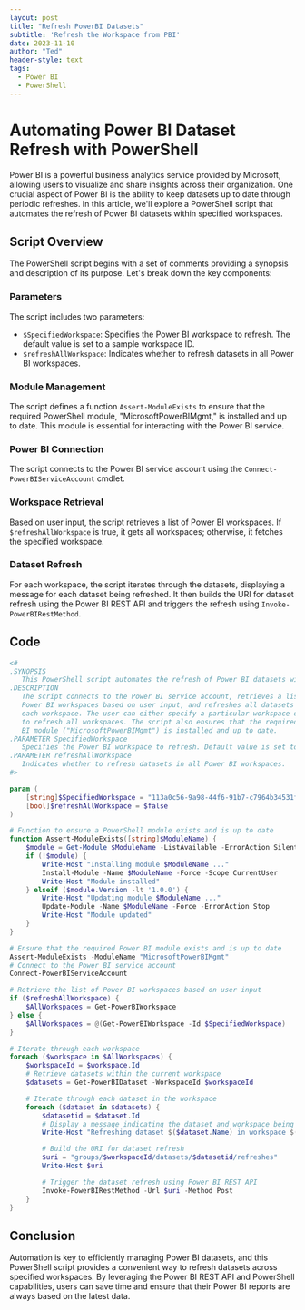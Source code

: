 ```yaml
---
layout: post
title: "Refresh PowerBI Datasets"
subtitle: 'Refresh the Workspace from PBI'
date: 2023-11-10
author: "Ted"
header-style: text
tags:
  - Power BI
  - PowerShell
---
```



# Automating Power BI Dataset Refresh with PowerShell

Power BI is a powerful business analytics service provided by Microsoft, allowing users to visualize and share insights across their organization. One crucial aspect of Power BI is the ability to keep datasets up to date through periodic refreshes. In this article, we'll explore a PowerShell script that automates the refresh of Power BI datasets within specified workspaces.

## Script Overview

The PowerShell script begins with a set of comments providing a synopsis and description of its purpose. Let's break down the key components:

### Parameters

The script includes two parameters:

- `$SpecifiedWorkspace`: Specifies the Power BI workspace to refresh. The default value is set to a sample workspace ID.
- `$refreshAllWorkspace`: Indicates whether to refresh datasets in all Power BI workspaces.

### Module Management

The script defines a function `Assert-ModuleExists` to ensure that the required PowerShell module, "MicrosoftPowerBIMgmt," is installed and up to date. This module is essential for interacting with the Power BI service.

### Power BI Connection

The script connects to the Power BI service account using the `Connect-PowerBIServiceAccount` cmdlet.

### Workspace Retrieval

Based on user input, the script retrieves a list of Power BI workspaces. If `$refreshAllWorkspace` is true, it gets all workspaces; otherwise, it fetches the specified workspace.

### Dataset Refresh

For each workspace, the script iterates through the datasets, displaying a message for each dataset being refreshed. It then builds the URI for dataset refresh using the Power BI REST API and triggers the refresh using `Invoke-PowerBIRestMethod`.

## Code

```powershell
<#
.SYNOPSIS
   This PowerShell script automates the refresh of Power BI datasets within specified workspaces.
.DESCRIPTION
   The script connects to the Power BI service account, retrieves a list of 
   Power BI workspaces based on user input, and refreshes all datasets within 
   each workspace. The user can either specify a particular workspace or choose 
   to refresh all workspaces. The script also ensures that the required Power 
   BI module ("MicrosoftPowerBIMgmt") is installed and up to date.
.PARAMETER SpecifiedWorkspace
   Specifies the Power BI workspace to refresh. Default value is set to a sample workspace ID.
.PARAMETER refreshAllWorkspace
   Indicates whether to refresh datasets in all Power BI workspaces.
#>

param (
    [string]$SpecifiedWorkspace = "113a0c56-9a98-44f6-91b7-c7964b34531f",
    [bool]$refreshAllWorkspace = $false
)

# Function to ensure a PowerShell module exists and is up to date
function Assert-ModuleExists([string]$ModuleName) {
    $module = Get-Module $ModuleName -ListAvailable -ErrorAction SilentlyContinue
    if (!$module) {
        Write-Host "Installing module $ModuleName ..."
        Install-Module -Name $ModuleName -Force -Scope CurrentUser
        Write-Host "Module installed"
    } elseif ($module.Version -lt '1.0.0') {
        Write-Host "Updating module $ModuleName ..."
        Update-Module -Name $ModuleName -Force -ErrorAction Stop
        Write-Host "Module updated"
    }
}

# Ensure that the required Power BI module exists and is up to date
Assert-ModuleExists -ModuleName "MicrosoftPowerBIMgmt"
# Connect to the Power BI service account
Connect-PowerBIServiceAccount

# Retrieve the list of Power BI workspaces based on user input
if ($refreshAllWorkspace) {
    $AllWorkspaces = Get-PowerBIWorkspace
} else {
    $AllWorkspaces = @(Get-PowerBIWorkspace -Id $SpecifiedWorkspace)
}

# Iterate through each workspace
foreach ($workspace in $AllWorkspaces) {
    $workspaceId = $workspace.Id
    # Retrieve datasets within the current workspace
    $datasets = Get-PowerBIDataset -WorkspaceId $workspaceId

    # Iterate through each dataset in the workspace
    foreach ($dataset in $datasets) {
        $datasetid = $dataset.Id
        # Display a message indicating the dataset and workspace being refreshed
        Write-Host "Refreshing dataset $($dataset.Name) in workspace $($workspace.Name)"

        # Build the URI for dataset refresh
        $uri = "groups/$workspaceId/datasets/$datasetid/refreshes"
        Write-Host $uri

        # Trigger the dataset refresh using Power BI REST API
        Invoke-PowerBIRestMethod -Url $uri -Method Post
    }
}

```

## Conclusion

Automation is key to efficiently managing Power BI datasets, and this PowerShell script provides a convenient way to refresh datasets across specified workspaces. By leveraging the Power BI REST API and PowerShell capabilities, users can save time and ensure that their Power BI reports are always based on the latest data.
